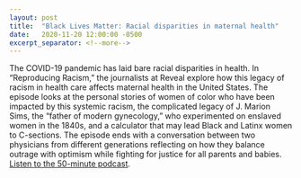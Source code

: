 ```yaml
---
layout: post
title:  "Black Lives Matter: Racial disparities in maternal health"
date:   2020-11-20 12:00:00 -0500
excerpt_separator: <!--more-->
---
```

The COVID-19 pandemic has laid bare racial disparities in health. In “Reproducing Racism,” the journalists at Reveal explore how this legacy of racism in health care affects maternal health in the <!--more--> United States. The episode looks at the personal stories of women of color who have been impacted by this systemic racism, the complicated legacy of J. Marion Sims, the “father of modern gynecology,” who experimented on enslaved women in the 1840s, and a calculator that may lead Black and Latinx women to C-sections. The episode ends with a conversation between two physicians from different generations reflecting on how they balance outrage with optimism while fighting for justice for all parents and babies. [Listen to the 50-minute podcast][listen].

[listen]: http://r20.rs6.net/tn.jsp?f=001CDBZhB85CGK_IoPOPc5_PHLPqZS17hJcg60lR7ZTpa1rPPMqW3DgjRZwpX37GdkNu54OB2F3StEtXjmPyjZdszK1caltQ2UkeSx1VwbzA6LmeFfx23A09Z6G1obCotEoFPeWtblwqUOIcl4v0GGfuz_gzor65p18jbBG6J0Ta-Tbvuo4dWfIBmGjKZYPKUuA&c=amW0TS98hnmewmCmAZ9JGu6VCV9MPCCEWpbOjOLj8Wrj0UYwsvLtjg==&ch=L-anq5PjzwgUgL3ywQxONcZSahvk2CrUanyQiPhr8wlb86PT9BTKog==
